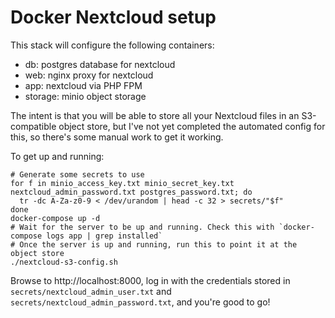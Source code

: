 # Docker Nextcloud setup

This stack will configure the following containers:

* db: postgres database for nextcloud
* web: nginx proxy for nextcloud
* app: nextcloud via PHP FPM
* storage: minio object storage

The intent is that you will be able to store all your Nextcloud files in an S3-compatible object store, but I've not yet completed the automated config for this, so there's some manual work to get it working.

To get up and running:

```
# Generate some secrets to use
for f in minio_access_key.txt minio_secret_key.txt nextcloud_admin_password.txt postgres_password.txt; do
  tr -dc A-Za-z0-9 < /dev/urandom | head -c 32 > secrets/"$f"
done
docker-compose up -d
# Wait for the server to be up and running. Check this with `docker-compose logs app | grep installed`
# Once the server is up and running, run this to point it at the object store
./nextcloud-s3-config.sh
```

Browse to http://localhost:8000, log in with the credentials stored in `secrets/nextcloud_admin_user.txt` and `secrets/nextcloud_admin_password.txt`, and you're good to go!
